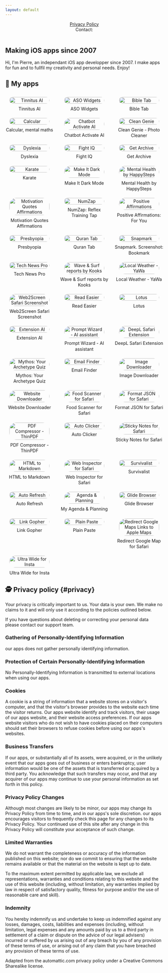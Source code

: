 ```yaml
---
layout: default
---
```

<center>
<a href="#privacy">Privacy Policy</a>
<br />
Contact: <ps.applecontact [at] gmail.com>
<br />
<br />
</center>

## Making iOS apps since 2007

Hi, I'm Pierre, an independant iOS app developper since 2007. I make apps for fun and to fullfil my creativity and personal needs. Enjoy!

## 📱 My apps

<div class="app-grid">
  <div class="app-item">
    <a href="https://apps.apple.com/app/id6742564706" title="Tinnitus AI: relief for your ears">
      <img src="/img/apps/tinnitusai.png" alt="Tinnitus AI">
      <span>Tinnitus AI</span>
    </a>
  </div>
  <div class="app-item">
    <a href="https://apps.apple.com/app/id6447305870" title="Keyword Tracker: ASO Widgets">
      <img src="/img/apps/asowidgets.png" alt="ASO Widgets">
      <span>ASO Widgets</span>
    </a>
  </div>
  <div class="app-item">
    <a href="https://apps.apple.com/app/id6449843611" title="Bible Tab">
      <img src="/img/apps/bibletab.png" alt="Bible Tab">
      <span>Bible Tab</span>
    </a>
  </div>
  <div class="app-item">
    <a href="https://apps.apple.com/app/id1506363398" title="Calcular, mental maths">
      <img src="/img/apps/calcular.png" alt="Calcular">
      <span>Calcular, mental maths</span>
    </a>
  </div>
  <div class="app-item">
    <a href="https://apps.apple.com/app/id1660211486" title="Chatbot Activate AI">
      <img src="/img/apps/activate.png" alt="Chatbot Activate AI">
      <span>Chatbot Activate AI</span>
    </a>
  </div>
  <div class="app-item">
    <a href="https://apps.apple.com/app/id6476564299" title="Clean Genie - Photo Cleaner">
      <img src="/img/apps/cleangenie.png" alt="Clean Genie">
      <span>Clean Genie - Photo Cleaner</span>
    </a>
  </div>
  <div class="app-item">
    <a href="https://apps.apple.com/app/id6449745240" title="Dyslexia">
      <img src="/img/apps/dyslexia.png" alt="Dyslexia">
      <span>Dyslexia</span>
    </a>
  </div>
  <div class="app-item">
    <a href="https://apps.apple.com/app/id6479872912" title="Fight IQ">
      <img src="/img/apps/fightiq.png" alt="Fight IQ">
      <span>Fight IQ</span>
    </a>
  </div>
  <div class="app-item">
    <a href="https://apps.apple.com/app/id6449024584" title="Get Archive">
      <img src="/img/apps/getarchive.png" alt="Get Archive">
      <span>Get Archive</span>
    </a>
  </div>
  <div class="app-item">
    <a href="https://apps.apple.com/app/id982443770" title="Karate">
      <img src="/img/apps/karate.png" alt="Karate">
      <span>Karate</span>
    </a>
  </div>
  <!-- Continue with the rest of your apps in the same format -->
  <div class="app-item">
    <a href="https://apps.apple.com/app/id6477295569" title="Make It Dark Mode">
      <img src="/img/apps/makeitdark.png" alt="Make It Dark Mode">
      <span>Make It Dark Mode</span>
    </a>
  </div>
  <div class="app-item">
    <a href="https://apps.apple.com/app/id1672621191" title="Mental Health by HappySteps">
      <img src="/img/apps/happysteps.png" alt="Mental Health by HappySteps">
      <span>Mental Health by HappySteps</span>
    </a>
  </div>
  <div class="app-item">
    <a href="https://apps.apple.com/app/id6449968950" title="Motivation Quotes Affirmations">
      <img src="/img/apps/motivation.png" alt="Motivation Quotes Affirmations">
      <span>Motivation Quotes Affirmations</span>
    </a>
  </div>
  <div class="app-item">
    <a href="https://apps.apple.com/app/id6478925381" title="NumZap: Reflex Training Tap">
      <img src="/img/apps/numzap.png" alt="NumZap">
      <span>NumZap: Reflex Training Tap</span>
    </a>
  </div>
  <div class="app-item">
    <a href="https://apps.apple.com/app/id6450424843" title="Positive Affirmations: For You">
      <img src="/img/apps/positiveaffirmations.png" alt="Positive Affirmations">
      <span>Positive Affirmations: For You</span>
    </a>
  </div>
  <div class="app-item">
    <a href="https://apps.apple.com/app/id6502348556" title="Presbyopia">
      <img src="/img/apps/presbyopia.png" alt="Presbyopia">
      <span>Presbyopia</span>
    </a>
  </div>
  <div class="app-item">
    <a href="https://apps.apple.com/app/id6449831325" title="Quran Tab">
      <img src="/img/apps/qurantab.png" alt="Quran Tab">
      <span>Quran Tab</span>
    </a>
  </div>
  <div class="app-item">
    <a href="https://apps.apple.com/app/id6472327977" title="Snapmark. Screenshot: Bookmark">
      <img src="/img/apps/snapmark.png" alt="Snapmark">
      <span>Snapmark. Screenshot: Bookmark</span>
    </a>
  </div>
  <div class="app-item">
    <a href="https://apps.apple.com/app/id1640448571" title="Tech News Pro">
      <img src="/img/apps/technews.png" alt="Tech News Pro">
      <span>Tech News Pro</span>
    </a>
  </div>
  <div class="app-item">
    <a href="https://apps.apple.com/app/id6451105330" title="Wave & Surf reports by Kooks">
      <img src="/img/apps/kooks.png" alt="Wave & Surf reports by Kooks">
      <span>Wave & Surf reports by Kooks</span>
    </a>
  </div>
  <div class="app-item">
    <a href="https://apps.apple.com/app/id6502996295" title="Local Weather - YaWa">
      <img src="/img/apps/yawa.png" alt="Local Weather - YaWa">
      <span>Local Weather - YaWa</span>
    </a>
  </div>
  <div class="app-item">
    <a href="https://apps.apple.com/app/id6670213166" title="web2screen Safari Screenshot">
      <img src="/img/apps/web2screen.png" alt="Web2Screen Safari Screenshot">
      <span>Web2Screen Safari Screenshot</span>
    </a>
  </div>
  <div class="app-item">
    <a href="https://apps.apple.com/app/id6695754679" title="Read Easier">
      <img src="/img/apps/readeasier.png" alt="Read Easier">
      <span>Read Easier</span>
    </a>
  </div>
  <div class="app-item">
    <a href="https://apps.apple.com/app/6739941712" title="Lotus">
      <img src="/img/apps/lotus.png" alt="Lotus">
      <span>Lotus</span>
    </a>
  </div>
  <div class="app-item">
    <a href="https://apps.apple.com/app/id6742454059" title="Extension AI">
      <img src="/img/apps/extensionai.png" alt="Extension AI">
      <span>Extension AI</span>
    </a>
  </div>
  <div class="app-item">
    <a href="https://apps.apple.com/app/id6743671589" title="Prompt Wizard">
      <img src="/img/apps/promptwizard.png" alt="Prompt Wizard - AI assistant">
      <span>Prompt Wizard - AI assistant</span>
    </a>
  </div>
  <div class="app-item">
    <a href="https://apps.apple.com/app/id6743857642" title="DeepL-ator">
      <img src="/img/apps/deeplator.png" alt="DeepL Safari Extension">
      <span>DeepL Safari Extension</span>
    </a>
  </div>
  <div class="app-item">
    <a href="https://apps.apple.com/app/id6744677120" title="Mythos">
      <img src="/img/apps/mythos.png" alt="Mythos: Your Archetype Quiz">
      <span>Mythos: Your Archetype Quiz</span>
    </a>
  </div>
  <div class="app-item">
    <a href="https://apps.apple.com/app/id6744918989" title="Email Finder">
      <img src="/img/apps/emailfinder.png" alt="Email Finder">
      <span>Email Finder</span>
    </a>
  </div>
  <div class="app-item">
    <a href="https://apps.apple.com/app/id6744963492" title="Image Downloader">
      <img src="/img/apps/imagedownloader.png" alt="Image Downloader">
      <span>Image Downloader</span>
    </a>
  </div>
  <div class="app-item">
    <a href="https://apps.apple.com/app/id6745128463" title="Website Downloader">
      <img src="/img/apps/websitedownloader.png" alt="Website Downloader">
      <span>Website Downloader</span>
    </a>
  </div>
  <div class="app-item">
    <a href="https://apps.apple.com/app/id6745339436" title="Food Scanner for Safari">
      <img src="/img/apps/nutrigrade.png" alt="Food Scanner for Safari">
      <span>Food Scanner for Safari</span>
    </a>
  </div>
  <div class="app-item">
    <a href="https://apps.apple.com/app/id6745445528" title="Format JSON for Safari">
      <img src="/img/apps/formatJSON.png" alt="Format JSON for Safari">
      <span>Format JSON for Safari</span>
    </a>
  </div>
  <div class="app-item">
    <a href="https://apps.apple.com/app/id6745545491" title="PDF Compressor - ThinPDF">
      <img src="/img/apps/PDFCompressor.png" alt="PDF Compressor - ThinPDF">
      <span>PDF Compressor - ThinPDF</span>
    </a>
  </div>
  <div class="app-item">
    <a href="https://apps.apple.com/app/id6745729726" title="Auto Clicker">
      <img src="/img/apps/autoclicker.png" alt="Auto Clicker">
      <span>Auto Clicker</span>
    </a>
  </div>
  <div class="app-item">
    <a href="https://apps.apple.com/app/id6745818454" title="Sticky Notes for Safari">
      <img src="/img/apps/stickynotes.png" alt="Sticky Notes for Safari">
      <span>Sticky Notes for Safari</span>
    </a>
  </div>
  <div class="app-item">
    <a href="https://apps.apple.com/app/id6746355735" title="HTML to Markdown">
      <img src="/img/apps/hmk.png" alt="HTML to Markdown">
      <span>HTML to Markdown</span>
    </a>
  </div>
  <div class="app-item">
    <a href="https://apps.apple.com/app/id6746725511" title="Web Inspector for Safari">
      <img src="/img/apps/webinspector.png" alt="Web Inspector for Safari">
      <span>Web Inspector for Safari</span>
    </a>
  </div>
  <div class="app-item">
    <a href="https://apps.apple.com/app/id6747714089" title="Survivalist">
      <img src="/img/apps/survivalist.png" alt="Survivalist">
      <span>Survivalist</span>
    </a>
  </div>
  <div class="app-item">
    <a href="https://apps.apple.com/app/id6749315635" title="Auto Refresh">
      <img src="/img/apps/autorefresh.png" alt="Auto Refresh">
      <span>Auto Refresh</span>
    </a>
  </div>
  <div class="app-item">
    <a href="https://apps.apple.com/app/id6749905497" title="Agenda & Planning">
      <img src="/img/apps/agenda.png" alt="Agenda & Planning">
      <span>My Agenda & Planning</span>
    </a>
  </div>
  <div class="app-item">
    <a href="https://apps.apple.com/app/id6751629480" title="Glide Browser">
      <img src="/img/apps/glide.png" alt="Glide Browser">
      <span>Glide Browser</span>
    </a>
  </div>
  <div class="app-item">
    <a href="https://apps.apple.com/app/id6752015089" title="Link Gopher">
      <img src="/img/apps/linkgopher.png" alt="Link Gopher">
      <span>Link Gopher</span>
    </a>
  </div>
  <div class="app-item">
    <a href="https://apps.apple.com/app/id6752299586" title="Plain Paste">
      <img src="/img/apps/plainpaste.png" alt="Plain Paste">
      <span>Plain Paste</span>
    </a>
  </div>
  <div class="app-item">
    <a href="https://apps.apple.com/app/id6752769090" title="Redirect Google Maps Links to Apple Maps">
      <img src="/img/apps/redirect.png" alt="Redirect Google Maps Links to Apple Maps">
      <span>Redirect Google Map for Safari</span>
    </a>
  </div>
  <div class="app-item">
    <a href="https://apps.apple.com/app/id6753070777" title="Ultra Wide for Insta">
      <img src="/img/apps/ultrawide.png" alt="Ultra Wide for Insta">
      <span>Ultra Wide for Insta</span>
    </a>
  </div>
</div>

<style>
.app-grid {
  display: grid;
  grid-template-columns: repeat(auto-fill, minmax(140px, 1fr));
  gap: 20px;
  margin: 30px 0;
}

.app-item {
  text-align: center;
}

.app-item a {
  display: flex;
  flex-direction: column;
  align-items: center;
  text-decoration: none;
}

.app-item img {
  width: 100%;
  max-width: 128px;
  height: auto;
  border-radius: 22px;
  margin-bottom: 8px;
}

.app-item span {
  font-size: 14px;
  line-height: 1.3;
}

@media (max-width: 600px) {
  .app-grid {
    grid-template-columns: repeat(auto-fill, minmax(100px, 1fr));
    gap: 15px;
  }
  
  .app-item span {
    font-size: 12px;
  }
}
</style>

## 🕵️ Privacy policy {#privacy}

Your privacy is critically important to us. Your data is your own. We make no claims to it and will only use it according to the policies outlined below.

If you have questions about deleting or correcting your personal data please contact our support team.

### Gathering of Personally-Identifying Information
our apps does not gather personally identifying information.

### Protection of Certain Personally-Identifying Information
No Personally-Identifying Information is transmitted to external locations when using our apps.

### Cookies
A cookie is a string of information that a website stores on a visitor's computer, and that the visitor's browser provides to the website each time the visitor returns. Our apps website identify and track visitors, their usage of our apps website, and their website access preferences. If our apps website visitors who do not wish to have cookies placed on their computers should set their browsers to refuse cookies before using our apps's websites.

### Business Transfers
If our apps, or substantially all of its assets, were acquired, or in the unlikely event that our apps goes out of business or enters bankruptcy, user information would be one of the assets that is transferred or acquired by a third party. You acknowledge that such transfers may occur, and that any acquirer of our apps may continue to use your personal information as set forth in this policy.

### Privacy Policy Changes
Although most changes are likely to be minor, our apps may change its Privacy Policy from time to time, and in our apps's sole discretion. our apps encourages visitors to frequently check this page for any changes to its Privacy Policy. Your continued use of this site after any change in this Privacy Policy will constitute your acceptance of such change.

### Limited Warranties
We do not warrant the completeness or accuracy of the information published on this website; nor do we commit to ensuring that the website remains available or that the material on the website is kept up to date.

To the maximum extent permitted by applicable law, we exclude all representations, warranties and conditions relating to this website and the use of this website (including, without limitation, any warranties implied by law in respect of satisfactory quality, fitness for purpose and/or the use of reasonable care and skill).

### Indemnity
You hereby indemnify us and undertake to keep us indemnified against any losses, damages, costs, liabilities and expenses (including, without limitation, legal expenses and any amounts paid by us to a third party in settlement of a claim or dispute on the advice of our legal advisers) incurred or suffered by us arising out of any breach by you of any provision of these terms of use, or arising out of any claim that you have breached any provision of these terms of use.

Adapted from the automattic.com privacy policy under a Creative Commons Sharealike license.